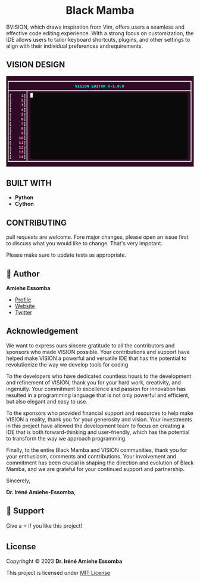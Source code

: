 
<h1 align="center"> Black Mamba </h1>
<p align="left">BVISION, which draws inspiration from Vim, offers users a seamless
and effective code editing experience. With a strong focus on customization, the IDE allows users to tailor keyboard shortcuts, plugins, and other settings to align with their individual preferences andrequirements.</p>

## VISION DESIGN 

![logo](/images/termios.png)

## BUILT WITH 
- __**Python**__ 
- __**Cython**__ 



## CONTRIBUTING
pull requests are welcome. Fore major changes, please open an issue first to discuss what you would like to change.
That's very impotant.

Please make sure to update tests as appropriate.

## 🤵 Author 
__**Amiehe Essomba**__ 

- [Profile](https://github.com/amiehe-essomba "Amiehe Essomba" )
- [Website](https://pypi.org/user/amiehe/ "pypi")
- [Twitter](https://twitter.com/irene_essomba?t=dyzm9cjFPhktK4NEtiqtmw&s=09 "@Essomba" )

## Acknowledgement
<p align="left">We want to express ours sincere gratitude to all the contributors and sponsors who made 
VISION possible. Your contributions and support have helped make VISION a 
powerful and versatile IDE that has the potential to revolutionize the way we develop tools for coding</p>

<p align="left">To the developers who have dedicated countless hours to the development and refinement of VISION, thank you for your
hard work, creativity, and ingenuity. Your commitment to excellence and passion for innovation has resulted in a programming 
language that is not only powerful and efficient, but also elegant and easy to use.</p>

<p align="left">To the sponsors who provided financial support and resources to help make VISION a reality, thank you for your 
generosity and vision. Your investments in this project have allowed the development team to focus on creating a IDE 
that is both forward-thinking and user-friendly, which has the potential to transform the way we approach programming.</p>

<p align="left">Finally, to the entire Black Mamba and VISION communities, thank you for your enthusiasm, comments and contributions. Your involvement 
and commitment has been crucial in shaping the direction and evolution of Black Mamba, and we are grateful for your 
continued support and partnership.

Sincerely,

__**Dr. Iréné Amiehe-Essomba**__,
</p>

## 🤝 Support 
Give a ⭐ if you like this project!

## License 
Copyrihght © 2023 __**Dr. Iréné Amiehe Essomba**__


This project is licensed under [MIT License](https://github.com/amiehe-essomba/BlackMamba/blob/BlackMamba/LICENSE)
